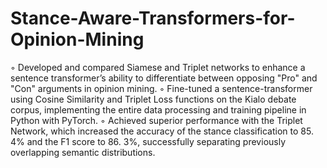 # Stance-Aware-Transformers-for-Opinion-Mining
◦ Developed and compared Siamese and Triplet networks to enhance a sentence transformer’s ability to
differentiate between opposing "Pro" and "Con" arguments in opinion mining.
◦ Fine-tuned a sentence-transformer using Cosine Similarity and Triplet Loss functions on the Kialo debate corpus,
implementing the entire data processing and training pipeline in Python with PyTorch.
◦ Achieved superior performance with the Triplet Network, which increased the accuracy of the stance classification
to 85. 4% and the F1 score to 86. 3%, successfully separating previously overlapping semantic distributions.
